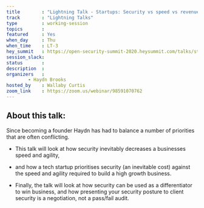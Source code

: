 ```yaml
---
title        : "Lightning Talk - Startups: Security vs speed vs revenue, when all 3 are a priority! "
track        : "Lightning Talks"
type         : working-session
topics       :
featured     : Yes
when_day     : Thu
when_time    : LT-3 
hey_summit   : https://open-security-summit-2020.heysummit.com/talks/startups-security-v-making-money/
session_slack:
status       : 
description  :
organizers   :  
        - Haydn Brooks
hosted_by    : Wallaby Curtis
zoom_link    : https://zoom.us/webinar/98591070762
---
```


## About this talk:

Since becoming a founder Haydn has had to balance a number of priorities that are often conflicting.

 - This talk will look at how security inevitably decreases a businesses speed and agility,

 - and how a tech startup prioritises security (an inevitable cost) against the speed and agility required to build a high growth business.

- Finally, the talk will look at how security can be used as a differentiator to win business, and how presenting your security posture to client security is a negotiation, not a pass/fail audit.
